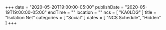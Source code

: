 +++
date = "2020-05-20T19:00:00-05:00"
publishDate = "2020-05-19T19:00:00-05:00"
endTime = ""
location = ""
ncs = [ "KA0LDG" ]
title = "Isolation Net"
categories = [ "Social" ]
dates = [ "NCS Schedule", "Hidden" ]
+++

